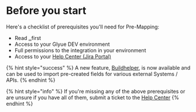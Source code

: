 # Before you start

Here's a checklist of prerequisites you'll need for Pre-Mapping:

* Read [..](../../ "mention")first
* Access to your Glyue DEV environment
* Full permissions to the integration in your environment
* Access to your [Help Center (Jira Portal)](https://alphapack.atlassian.net/servicedesk/customer/portals)

{% hint style="success" %}
A new feature, [Buildhelper](../../glyue-platform-reference/buildhelper.md), is now available and can be used to import pre-created fields for various external Systems / APIs.
{% endhint %}

{% hint style="info" %}
If you're missing any of the above prerequisites or are unsure if you have all of them, submit a ticket to the [Help Center](https://alphapack.atlassian.net/servicedesk/customer/portals)
{% endhint %}

